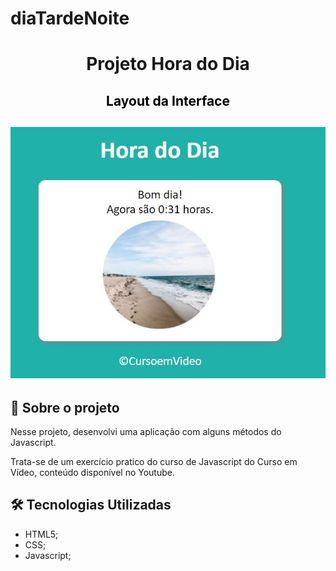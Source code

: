 # diaTardeNoite


<h1 align="center">

**Projeto Hora do Dia**

</h1>

<h2 align="center" style="color:black"> Layout da Interface</h2>

<h2 align="center">
<img alt="layout" src= "https://github.com/angelresende/diaTardeNoite/blob/main/images/layout.JPG" width="600px">
</h2>
 

## 🚀 Sobre o projeto

<p>Nesse projeto, desenvolvi uma aplicação com alguns métodos do Javascript.</p>
<p>Trata-se de um exercício pratico do curso de Javascript do Curso em Vídeo, conteúdo disponível no Youtube.</p>


## 🛠️ Tecnologias Utilizadas

- HTML5;
- CSS;
- Javascript;
